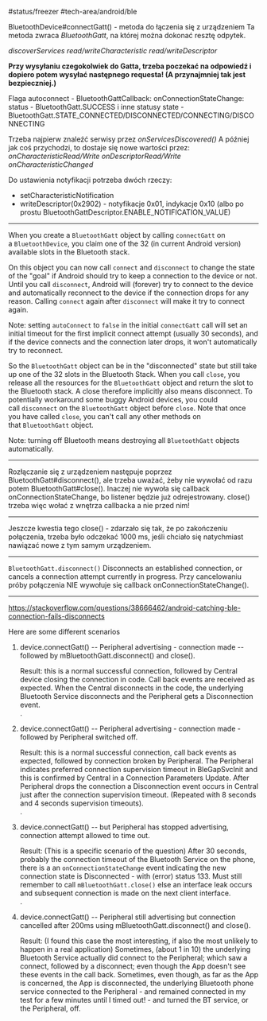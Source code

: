 #status/freezer 
#tech-area/android/ble 

BluetoothDevice#connectGatt() - metoda do łączenia się z urządzeniem
Ta metoda zwraca *BluetoothGatt*, na której można dokonać resztę odpytek.

*discoverServices*
*read/writeCharacteristic*
*read/writeDescriptor*

**Przy wysyłaniu czegokolwiek do Gatta, trzeba poczekać na odpowiedź i dopiero potem wysyłać następnego requesta! (A przynajmniej tak jest bezpieczniej.)**

Flaga autoconnect - 
BluetoothGattCallback:
	onConnectionStateChange:
		status - BluetoothGatt.SUCCESS i inne statusy
		state - BluetoothGatt.STATE_CONNECTED/DISCONNECTED/CONNECTING/DISCONNECTING

Trzeba najpierw znaleźć serwisy przez *onServicesDiscovered()*
A później jak coś przychodzi, to dostaje się nowe wartości przez:
*onCharacteristicRead/Write*
*onDescriptorRead/Write*
*onCharacteristicChanged*

Do ustawienia notyfikacji potrzeba dwóch rzeczy:
- setCharacteristicNotification
- writeDescriptor(0x2902) - notyfikacje 0x01, indykacje 0x10 (albo po prostu BluetoothGattDescriptor.ENABLE_NOTIFICATION_VALUE)

-----

When you create a `BluetoothGatt` object by calling `connectGatt` on a `BluetoothDevice`, you claim one of the 32 (in current Android version) available slots in the Bluetooth stack.

On this object you can now call `connect` and `disconnect` to change the state of the "goal" if Android should try to keep a connection to the device or not. Until you call `disconnect`, Android will (forever) try to connect to the device and automatically reconnect to the device if the connection drops for any reason. Calling `connect` again after `disconnect` will make it try to connect again.

Note: setting `autoConnect` to `false` in the initial `connectGatt` call will set an initial timeout for the first implicit connect attempt (usually 30 seconds), and if the device connects and the connection later drops, it won't automatically try to reconnect.

So the `BluetoothGatt` object can be in the "disconnected" state but still take up one of the 32 slots in the Bluetooth Stack. When you call `close`, you release all the resources for the `BluetoothGatt` object and return the slot to the Bluetooth stack. A close therefore implicitly also means disconnect. To potentially workaround some buggy Android devices, you could call `disconnect` on the `BluetoothGatt` object before `close`. Note that once you have called `close`, you can't call any other methods on that `BluetoothGatt` object.

Note: turning off Bluetooth means destroying all `BluetoothGatt` objects automatically.

---

Rozłączanie się z urządzeniem następuje poprzez BluetoothGatt#disconnect(), ale trzeba uważać, żeby nie wywołać od razu potem BluetoothGatt#close(). Inaczej nie wywoła się callback onConnectionStateChange, bo listener będzie już odrejestrowany. close() trzeba więc wołać z wnętrza callbacka a nie przed nim!

---

Jeszcze kwestia tego close() - zdarzało się tak, że po zakończeniu połączenia, trzeba było odczekać 1000 ms, jeśli chciało się natychmiast nawiązać nowe z tym samym urządzeniem. 

---

`BluetoothGatt.disconnect()` Disconnects an established connection, or cancels a connection attempt currently in progress.
Przy cancelowaniu próby połączenia NIE wywołuje się callback onConnectionStateChange().

---

https://stackoverflow.com/questions/38666462/android-catching-ble-connection-fails-disconnects

Here are some different scenarios

1.  device.connectGatt() -- Peripheral advertising - connection made -- followed by mBluetoothGatt.disconnect() and close().
    
    Result: this is a normal successful connection, followed by Central device closing the connection in code. Call back events are received as expected. When the Central disconnects in the code, the underlying Bluetooth Service disconnects and the Peripheral gets a Disconnection event.  
    .
    
2.  device.connectGatt() -- Peripheral advertising - connection made - followed by Peripheral switched off.
    
    Result: this is a normal successful connection, call back events as expected, followed by connection broken by Peripheral. The Peripheral indicates preferred connection supervision timeout in BleGapSvcInit and this is confirmed by Central in a Connection Parameters Update. After Peripheral drops the connection a Disconnection event occurs in Central just after the connection supervision timeout. (Repeated with 8 seconds and 4 seconds supervision timeouts).  
    .
    
3.  device.connectGatt() -- but Peripheral has stopped advertising, connection attempt allowed to time out.
    
    Result: (This is a specific scenario of the question) After 30 seconds, probably the connection timeout of the Bluetooth Service on the phone, there is a an `onConnectionStateChange` event indicating the new connection state is Disconnected - with (error) status 133. Must still remember to call `mBluetoothGatt.close()` else an interface leak occurs and subsequent connection is made on the next client interface.  
    .
    
4.  device.connectGatt() -- Peripheral still advertising but connection cancelled after 200ms using mBluetoothGatt.disconnect() and close().
    
    Result: (I found this case the most interesting, if also the most unlikely to happen in a real application) Sometimes, (about 1 in 10) the underlying Bluetooth Service actually did connect to the Peripheral; which saw a connect, followed by a disconnect; even though the App doesn't see these events in the call back. Sometimes, even though, as far as the App is concerned, the App is disconnected, the underlying Bluetooth phone service connected to the Peripheral - and remained connected in my test for a few minutes until I timed out! - and turned the BT service, or the Peripheral, off.
